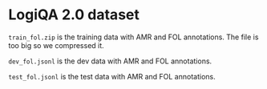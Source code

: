 # LogiQA 2.0 dataset

`train_fol.zip` is the training data with AMR and FOL annotations. The file is too big so we compressed it.

`dev_fol.jsonl` is the dev data with AMR and FOL annotations.

`test_fol.jsonl` is the test data with AMR and FOL annotations.
